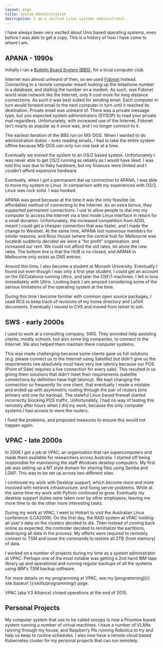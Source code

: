 ```yaml
---
layout: page
title: System Administration
description: I am a skilled Linux systems administrator.
---
```


I have always been very excited about Unix based operating systems, even before
I was able to get a copy. This is a history of how I have come to where I am.

## APANA - 1990s

Initially I ran a [Bulletin Board System
(BBS)](http://en.wikipedia.org/wiki/BBS), for a local computer club.

Internet was almost unheard of then, so we used
[Fidonet](http://en.wikipedia.org/wiki/Fidonet) instead. Connecting to a remote
computer meant looking up the telephone number in a database, and dialling the
number on a modem. As such, was Fidonet world wide network like the Internet,
only it cost more for long distance connections. As such it was best suited for
sending email. Each computer in turn would forward email to the next computer
in turn until it reached its destination. Private email was unheard of. There
was a private message type, but you expected system administrators (SYSOP) to
read your private mail regardless. Unfortunately, with increased use of the
Internet, Fidonet isn't nearly as popular as it once was, and I no longer
connect to it.

The earliest iteration of the BBS run on MS-DOS. When I wanted to do
administration duties - even reading emails, I had to take the entire system
offline because MS-DOS can only run one task at a time.

Eventually we moved the system to an OS/2 based system. Unfortunately I was
never able to get OS/2 running as reliably as I would have liked. I was told
this was due to flaky hardware, but my finances were limited and I couldn't
afford expensive hardware.

Eventually, when I got a permanent dial up connection to APANA, I was able
to move my system to Linux. In comparison with my experiences with OS/2, Linux
was rock solid. I was hooked.

APANA was good because at the time it was the only feasible (ie. affordable)
method of connecting to the Internet. As an extra bonus, they supported
permanent connections. I use to allow people to dial into my computer to access
the Internet via a text mode Linux interface in return for a small donation.
Unfortunately, the increased competition from ADSL meant I could get a cheaper
connection that was faster, and I made the change to Westnet. At the same time,
APANA lost numerous members for similar reasons, and Ross House (where the
central hub for Melbourne was located) suddenly decided we were a "for profit"
organisation, and increased our rent. We could not afford the old rates, let
alone the new rates. The bottom line is that the HUB is no closed, and APANA in
Melbourne only exists as DNS entries.

Around this time, I also become a student at Monash University. Eventually I
found out even though I was only a first year student, I could get an account
on the DECstations running Ultrix, and later the OSF/1 machines. I fell
in love immediately with Ultrix. Looking back I am amazed considering some of
the serious limitations of the operating system at the time.

During this time I become familiar with common open source packages, I used
RCS to keep track of revisions of my home directory and LaTeX documents.
Eventually I moved to CVS and moved from telnet to ssh.

## SWS - early 2000s

I used to work at a consulting company, SWS. They provided help assisting
clients, mostly schools, but also some big companies, to connect to the
Internet. We also helped them maintain there computer systems.

This was made challenging because some clients gave us full solutions (e.g.
please connect us to the Internet using Satellite) but didn't give us the
requirements (we absolutely must have very low latency because our POS (Point
of Sale) requires a live connection for every sale). This resulted in us
giving them solutions that didn't meet their requirements (satellite
connections by definition have high latency). We kept changing the connection
so frequently for one client, that eventually I made a mistake and ended up
with asymmetric routing through the pair of routers (one primary and one for
backup). The stateful Linux based firewall started incorrectly blocking POS
traffic.  Unfortunately, I had no way of testing this remotely after hours when
I did my work, because the only computer systems I had access to were the
routers.

I fixed the problems, and proposed measures to ensure this would not happen
again.

## VPAC - late 2000s

In 2006 I got a job at VPAC, an organisation that ran supercomputers and made
them available for researchers across Australia. I started off being
responsible for maintaining the staff Windows desktop computers. My first job
was setting up a NT style domain for sharing files using Samba and LDAP. This
was to be set up across two different sites.

I continued my work with Desktop support, which become more and more involved
with network infrastructure, and fixing server problems. While at the same time
my work with Python continued to grow. Eventually my desktop support duties
were taken over by other employees, leaving me more time to do the other
more interesting tasks.

During my work at VPAC, I went to Hobart to visit the Australian Linux
conference (LCA2009). On the first day, the RAID system at VPAC holding all
user's data on the clusters decided to die. Then instead of coming back online
as expected, the controller decided to reinitialize the partitions, destroying
all data in the process. My efforts were required to remotely connect to TSM
and issue the commands to restore all 2TB (from memory) of data.

I worked on a number of projects during my time as a system administrator at
VPAC. Perhaps one of the most notable was getting a 2nd hand IBM tape library
up and operational and running regular backups of all the systems using IBM's
TSM backup software.

For more details on my programming at VPAC, see my
[programming]({{ site.baseurl }}/skills/programming/) page.

VPAC (aka V3 Alliance) closed operations at the end of 2015.

## Personal Projects

My computer system that use to be called snoopy is now a Proxmox based system
running a number of virtual machines. I have a number of VLANs running through
my house, and Raspberry PIs running Robotica to try and help us keep to routine
schedules. I also now have a remote cloud based Kubernetes cluster for my
personal projects that can run remotely.
